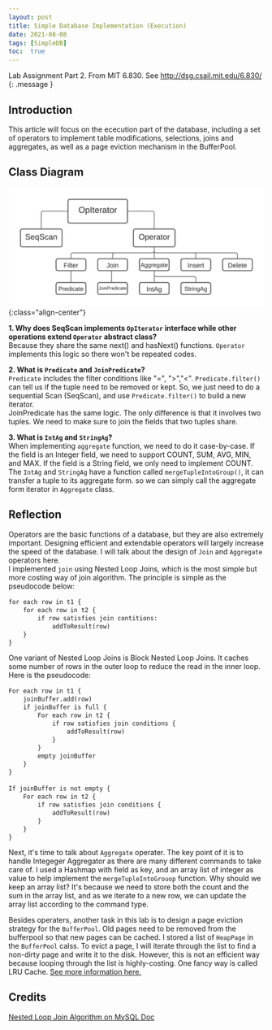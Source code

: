 ```yaml
---
layout: post
title: Simple Database Implementation (Execution)
date: 2021-08-08
tags: [SimpleDB]
toc:  true
---
```

Lab Assignment Part 2. From MIT 6.830. See <http://dsg.csail.mit.edu/6.830/>
{: .message }

## Introduction   
This article will focus on the ececution part of the database, including a set of operators to implement table modifications, selections, joins and aggregates, as well as a page eviction mechanism in the BufferPool.   

## Class Diagram 
![Class-Diagram](/images/SimpleDB-Execution.jpeg){:class="align-center"}

**1. Why does SeqScan implements `OpIterator` interface while other operations extend `Operator` abstract class?**    
Because they share the same next() and hasNext() functions. `Operator` implements this logic so there won't be repeated codes. 

**2. What is `Predicate` and `JoinPredicate`?**    
`Predicate` includes the filter conditions like "=", ">","<". `Predicate.filter()` can tell us if the tuple need to be removed or kept. So, we just need to do a sequential Scan (SeqScan), and use `Predicate.filter()` to build a new iterator.   
JoinPredicate has the same logic. The only difference is that it involves two tuples. We need to make sure to join the fields that two tuples share.    

**3. What is `IntAg` and `StringAg`?**   
When implementing `aggregate` function, we need to do it case-by-case. If the field is an Integer field, we need to support COUNT, SUM, AVG, MIN, and MAX. If the field is a String field, we only need to implement COUNT. The `IntAg` and `StringAg` have a function called `mergeTupleIntoGroup()`, it can transfer a tuple to its aggregate form. so we can simply call the aggregate form iterator in `Aggregate` class.   

## Reflection  
Operators are the basic functions of a database, but they are also extremely important. Designing efficient and extendable operators will largely increase the speed of the database. I will talk about the design of `Join` and `Aggregate` operators here.  
I implemented `join` using Nested Loop Joins, which is the most simple but more costing way of join algorithm. The principle is simple as the pseudocode below:   
```
for each row in t1 {
    for each row in t2 {
        if row satisfies join contitions:
            addToResult(row)
    }
}
```
One variant of Nested Loop Joins is Block Nested Loop Joins. It caches some number of rows in the outer loop to reduce the read in the inner loop. Here is the pseudocode:   
```
For each row in t1 {
    joinBuffer.add(row)
    if joinBuffer is full {
        For each row in t2 {
            if row satisfies join conditions {
                addToResult(row)
            }
        }
        empty joinBuffer
    }
}

If joinBuffer is not empty {
    For each row in t2 {
        if row satisfies join conditions {
            addToResult(row)
        }
    }
}
```

Next, it's time to talk about `Aggregate` operater. The key point of it is to handle Integeger Aggregator as there are many different commands to take care of. I used a Hashmap with field as key, and an array list of integer as value to help implement the `mergeTupleIntoGrouop` function. Why should we keep an array list? It's because we need to store both the count and the sum in the array list, and as we iterate to a new row, we can update the array list according to the command type.

Besides operaters, another task in this lab is to design a page eviction strategy for the `BufferPool`. Old pages need to be removed from the bufferpool so that new pages can be cached. I stored a list of `HeapPage` in the `BufferPool` calss. To evict a page, I will iterate through the list to find a non-dirty page and write it to the disk. However, this is not an efficient way because looping through the list is highly-costing. One fancy way is called LRU Cache. [See more information here.](https://en.wikipedia.org/wiki/Cache_replacement_policies)

## Credits  
[Nested Loop Join Algorithm on MySQL Doc](https://dev.mysql.com/doc/refman/8.0/en/nested-loop-joins.html)
